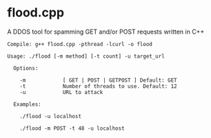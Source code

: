 # flood.cpp
A DDOS tool for spamming GET and/or POST requests written in C++
```
Compile: g++ flood.cpp -pthread -lcurl -o flood

Usage: ./flood [-m method] [-t count] -u target_url

  Options:

    -m            [ GET | POST | GETPOST ] Default: GET
    -t            Number of threads to use. Default: 12
    -u            URL to attack

  Examples:

    ./flood -u localhost

    ./flood -m POST -t 48 -u localhost
```
